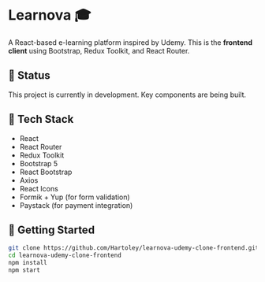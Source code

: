 # Learnova 🎓

A React-based e-learning platform inspired by Udemy. This is the **frontend client** using Bootstrap, Redux Toolkit, and React Router.

## 🚧 Status

This project is currently in development. Key components are being built.

## 🔧 Tech Stack

- React
- React Router
- Redux Toolkit
- Bootstrap 5
- React Bootstrap
- Axios
- React Icons
- Formik + Yup (for form validation)
- Paystack (for payment integration)

## 🚀 Getting Started

```bash
git clone https://github.com/Hartoley/learnova-udemy-clone-frontend.git
cd learnova-udemy-clone-frontend
npm install
npm start
